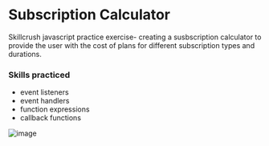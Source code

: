 # Subscription Calculator

Skillcrush javascript practice exercise- creating a susbscription calculator to provide the user with the cost of plans for different subscription types and durations.

### Skills practiced

- event listeners
- event handlers
- function expressions
- callback functions

![image](https://github.com/gabrielapal/Subscription-Calculator/assets/127886470/60a73794-79ce-4c5d-856e-37dbd98ef1d0)
